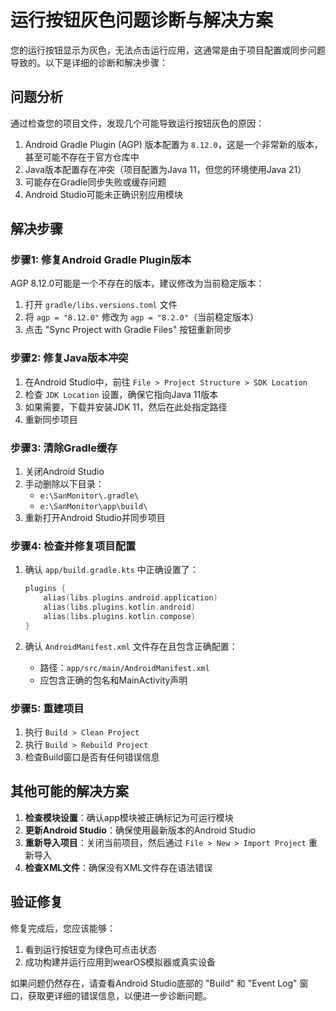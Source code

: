# 运行按钮灰色问题诊断与解决方案

您的运行按钮显示为灰色，无法点击运行应用，这通常是由于项目配置或同步问题导致的。以下是详细的诊断和解决步骤：

## 问题分析

通过检查您的项目文件，发现几个可能导致运行按钮灰色的原因：

1. Android Gradle Plugin (AGP) 版本配置为 `8.12.0`，这是一个非常新的版本，甚至可能不存在于官方仓库中
2. Java版本配置存在冲突（项目配置为Java 11，但您的环境使用Java 21）
3. 可能存在Gradle同步失败或缓存问题
4. Android Studio可能未正确识别应用模块

## 解决步骤

### 步骤1: 修复Android Gradle Plugin版本

AGP 8.12.0可能是一个不存在的版本，建议修改为当前稳定版本：

1. 打开 `gradle/libs.versions.toml` 文件
2. 将 `agp = "8.12.0"` 修改为 `agp = "8.2.0"`（当前稳定版本）
3. 点击 "Sync Project with Gradle Files" 按钮重新同步

### 步骤2: 修复Java版本冲突

1. 在Android Studio中，前往 `File > Project Structure > SDK Location`
2. 检查 `JDK Location` 设置，确保它指向Java 11版本
3. 如果需要，下载并安装JDK 11，然后在此处指定路径
4. 重新同步项目

### 步骤3: 清除Gradle缓存

1. 关闭Android Studio
2. 手动删除以下目录：
   - `e:\SanMonitor\.gradle\`
   - `e:\SanMonitor\app\build\`
3. 重新打开Android Studio并同步项目

### 步骤4: 检查并修复项目配置

1. 确认 `app/build.gradle.kts` 中正确设置了：
   ```kotlin
   plugins {
       alias(libs.plugins.android.application)
       alias(libs.plugins.kotlin.android)
       alias(libs.plugins.kotlin.compose)
   }
   ```

2. 确认 `AndroidManifest.xml` 文件存在且包含正确配置：
   - 路径：`app/src/main/AndroidManifest.xml`
   - 应包含正确的包名和MainActivity声明

### 步骤5: 重建项目

1. 执行 `Build > Clean Project`
2. 执行 `Build > Rebuild Project`
3. 检查Build窗口是否有任何错误信息

## 其他可能的解决方案

1. **检查模块设置**：确认app模块被正确标记为可运行模块
2. **更新Android Studio**：确保使用最新版本的Android Studio
3. **重新导入项目**：关闭当前项目，然后通过 `File > New > Import Project` 重新导入
4. **检查XML文件**：确保没有XML文件存在语法错误

## 验证修复

修复完成后，您应该能够：
1. 看到运行按钮变为绿色可点击状态
2. 成功构建并运行应用到wearOS模拟器或真实设备

如果问题仍然存在，请查看Android Studio底部的 "Build" 和 "Event Log" 窗口，获取更详细的错误信息，以便进一步诊断问题。